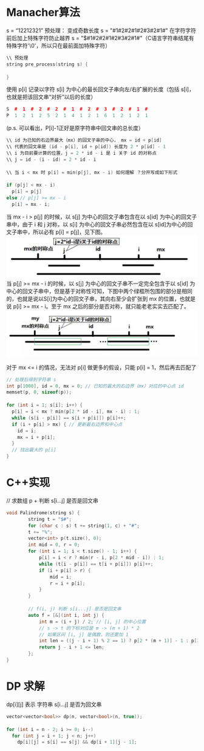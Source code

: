 # Manacher算法
s = “12212321”
预处理：
变成奇数长度 s = "#1#2#2#1#2#3#2#1#"
在字符字符前后加上特殊字符防止越界 s = "$#1#2#2#1#2#3#2#1#"（C语言字符串结尾有特殊字符'\0'，所以只在最前面加特殊字符）

```cpp
\\ 预处理
string pre_process(string s) {
  
}
```
使用 p[i] 记录以字符 s[i] 为中心的最长回文子串向左/右扩展的长度（包括 s[i]，也就是把该回文串“对折”以后的长度）

```cpp
S  #  1  #  2  #  2  #  1  #  2  #  3  #  2  #  1  #
P  1  2  1  2  5  2  1  4  1  2  1  6  1  2  1  2  1
```
(p.s. 可以看出，P[i]-1正好是原字符串中回文串的总长度）

```cpp
\\ id 为已知的右边界最大（mx）的回文子串的中心， mx = id + p[id]
\\ 代表的回文串是 (id - p[i], id + p[id]) 长度为 2 * p[id] - 1
\\ i 为目前要计算的位置，j = 2 * id - i 是 i 关于 id 的对称点 
\\ j = id - (i - id) = 2 * id - i

\\ 当 i < mx 时 p[i] = min(p[j], mx - i) 如何理解 ？分开写成如下形式

if (p[j] < mx - i) 
  p[i] = p[j]
else // p[j] >= mx - i
  p[i] = mx - i;
```

当 mx - i > p[j] 的时候，以 s[j] 为中心的回文子串包含在以 s[id] 为中心的回文子串中，由于 i 和 j 对称，以 s[i] 为中心的回文子串必然包含在以 s[id]为中心的回文子串中，所以必有 p[i] = p[j]，见下图。
![Alt text](image-1.png)
当 p[j] >= mx - i 的时候，以 s[j] 为中心的回文子串不一定完全包含于以 s[id] 为中心的回文子串中，但是基于对称性可知，下图中两个绿框所包围的部分是相同的，也就是说以S[i]为中心的回文子串，其向右至少会扩张到 mx 的位置，也就是说 p[i] >= mx - i。至于 mx 之后的部分是否对称，就只能老老实实去匹配了。
![Alt text](image-2.png)

对于 mx <= i 的情况，无法对 p[i] 做更多的假设，只能 p[i] = 1，然后再去匹配了

```cpp
// 处理后得到字符串 s
int p[1000], id = 0, mx = 0; // 已知的最大的右边界（mx）对应的中心点 id
memset(p, 0, sizeof(p));

for (int i = 1; s[i]; i++) { 
  p[i] = i < mx ? min(p[2 * id - i], mx - i) : 1;
  while (s[i - p[i]] == s[i + p[i]]) p[i]++;
  if (i + p[i] > mx) { // 更新最右边界和中心点
    id = i;
    mx = i + p[i];
  }
  // 找出最大的 p[i]
}
```
# C++实现
// 求数组 p + 判断 s[i...j] 是否是回文串
```cpp
void Palindrome(string s) {
        string t = "$#";
        for (char c : s) t += string(1, c) + "#";
        t += "%";
        vector<int> p(t.size(), 0);
        int mid = 0, r = 0;
        for (int i = 1; i < t.size() - 1; i++) {
            p[i] = i < r ? min(r - i, p[2 * mid - i]) : 1;
            while (t[i - p[i]] == t[i + p[i]]) p[i]++;
            if (i + p[i] > r) {
                mid = i;
                r = i + p[i];
            }
        }
        
        // f(i, j) 判断 s[i...j] 是否是回文串 
        auto f = [&](int i, int j) {
            int m = (i + j) / 2; // [i, j] 的中心位置
            // s -> t 的下标对应是 m -> (m + 1) * 2
            // 如果区间 [i, j] 是偶数，则还要加 1
            int len = ((j - i + 1) % 2 == 1) ? p[2 * (m + 1)] - 1 : p[2 * (m + 1) + 1] - 1;
            return j - i + 1 <= len;
        };
}
```
# DP 求解

dp[i][j] 表示 字符串 s[i...j] 是否为回文串
```cpp
vector<vector<bool>> dp(n, vector<bool>(n, true));

for (int i = n - 2; i >= 0; i--)
  for (int j = i + 1; j < n; j++)
    dp[i][j] = s[i] == s[j] && dp[i + 1][j - 1];
```
